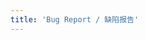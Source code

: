 ```yaml
---
title: 'Bug Report / 缺陷报告'
---
```


<!--
Bug report?
* Please describe the steps to reproduce as detailed as possible.

发现了 bug？
* 请描述一下重现的步骤，越详细越好
-->
